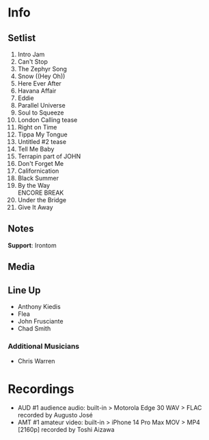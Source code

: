 # Info

## Setlist

1. Intro Jam
2. Can't Stop
3. The Zephyr Song
4. Snow ((Hey Oh))
5. Here Ever After
6. Havana Affair
7. Eddie
8. Parallel Universe
9. Soul to Squeeze
10. London Calling tease
11. Right on Time
12. Tippa My Tongue
13. Untitled #2 tease
14. Tell Me Baby
15. Terrapin part of JOHN
16. Don't Forget Me
17. Californication
18. Black Summer
19. By the Way
<br> ENCORE BREAK
20. Under the Bridge
21. Give It Away

## Notes

**Support**: Irontom

## Media 

## Line Up

* Anthony Kiedis
* Flea
* John Frusciante
* Chad Smith

### Additional Musicians

* Chris Warren

# Recordings

* AUD #1 audience audio: built-in > Motorola Edge 30 WAV > FLAC recorded by Augusto José 
* AMT #1 amateur video: built-in > iPhone 14 Pro Max MOV > MP4 [2160p] recorded by Toshi Aizawa